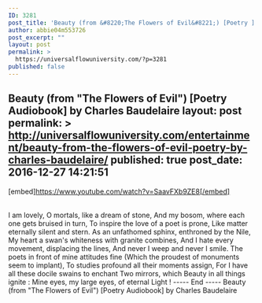 ```yaml
---
ID: 3281
post_title: 'Beauty (from &#8220;The Flowers of Evil&#8221;) [Poetry ] by Charles Baudelaire'
author: abbie04m553726
post_excerpt: ""
layout: post
permalink: >
  https://universalflowuniversity.com/?p=3281
published: false
---
```

Beauty (from "The Flowers of Evil") [Poetry Audiobook] by Charles Baudelaire
layout: post
permalink: >
  http://universalflowuniversity.com/entertainment/beauty-from-the-flowers-of-evil-poetry-by-charles-baudelaire/
published: true
post_date: 2016-12-27 14:21:51
---
[embed]https://www.youtube.com/watch?v=SaavFXb9ZE8[/embed]</br></br>
<p>I am lovely, O mortals, like a dream of stone, 
And my bosom, where each one gets bruised in turn, 
To inspire the love of a poet is prone, 
Like matter eternally silent and stern. 
As an unfathomed sphinx, enthroned by the Nile, 
My heart a swan's whiteness with granite combines, 
And I hate every movement, displacing the lines, 
And never I weep and never I smile. 
The poets in front of mine attitudes fine 
(Which the proudest of monuments seem to implant), 
To studies profound all their moments assign, 
For I have all these docile swains to enchant 
Two mirrors, which Beauty in all things ignite : 
Mine eyes, my large eyes, of eternal Light ! 
----- End -----
Beauty (from "The Flowers of Evil") [Poetry Audiobook] by Charles Baudelaire</p>